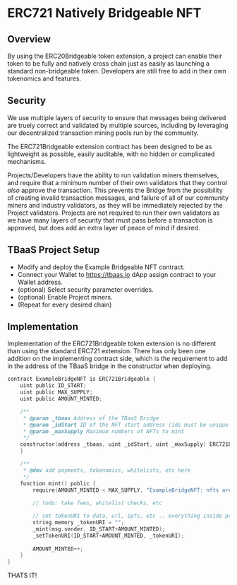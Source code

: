 # ERC721 Natively Bridgeable NFT


## Overview

By using the ERC20Bridgeable token extension, a project can enable their token to be fully and natively cross chain just as easily as launching a standard non-bridgeable token. Developers are still free to add in their own tokenomics and features. 


## Security

We use multiple layers of security to ensure that messages being delivered are truely correct and validated by multiple sources, including by leveraging our decentralized transaction mining pools run by the community. 

The ERC721Bridgeable extension contract has been designed to be as lightweight as possible, easily auditable, with no hidden or complicated mechanisms. 

Projects/Developers have the ability to run validation miners themselves, and require that a minimum number of their own validators that they control _also_ approve the transaction. This prevents the Bridge from the possibility of creating invalid transaction messages, and failure of all of our community miners and industry validators, as they will be immediately rejected by the Project validators. Projects are not required to run their own validators as we have many layers of security that must pass before a transaction is approved, but does add an extra layer of peace of mind if desired.


## TBaaS Project Setup
- Modify and deploy the Example Bridgeable NFT contract.
- Connect your Wallet to https://tbaas.io dApp assign contract to your Wallet address.
- (optional) Select security parameter overrides.
- (optional) Enable Project miners.
- (Repeat for every desired chain)


## Implementation

Implementation of the ERC721Bridgeable token extension is no different than using the standard ERC721 extension. There has only been one addition on the implementing contract side, which is the requirement to add in the address of the TBaaS bridge in the constructor when deploying.

```c
contract ExampleBridgeNFT is ERC721Bridgeable {
    uint public ID_START;
    uint public MAX_SUPPLY;
    uint public AMOUNT_MINTED;

    /**
     * @param _tbaas Address of the TBaaS Bridge
     * @param _idStart ID of the NFT start address (ids must be unique between all of the chains)
     * @param _maxSupply Maximum numbers of NFTs to mint
     */
    constructor(address _tbaas, uint _idStart, uint _maxSupply) ERC721Bridgeable("Examble ERC721 Bridgeable NFT", "bNFT", _tbaas) {
    }

    /**
     * @dev add payments, tokenomics, whitelists, etc here
     */
    function mint() public {
        require(AMOUNT_MINTED < MAX_SUPPLY, "ExampleBridgeNFT: nfts are minted out!");
        
        // todo: take fees, whitelist checks, etc

        // set tokenURI to data, url, ipfs, etc .. everything inside preserves across chains
        string memory _tokenURI = "";
        _mint(msg.sender, ID_START+AMOUNT_MINTED);
        _setTokenURI(ID_START+AMOUNT_MINTED, _tokenURI);
        
        AMOUNT_MINTED++;
    }
}
```

THATS IT!

